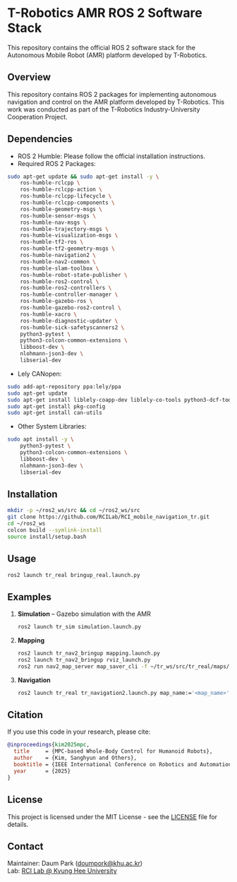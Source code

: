 # T-Robotics AMR ROS 2 Software Stack

This repository contains the official ROS 2 software stack for the Autonomous Mobile Robot (AMR) platform developed by T-Robotics.

## Overview
This repository contains ROS 2 packages for implementing autonomous navigation and control on the AMR platform developed by T-Robotics.
This work was conducted as part of the T-Robotics Industry-University Cooperation Project.

## Dependencies
- ROS 2 Humble: Please follow the official installation instructions.
- Required ROS 2 Packages:
```bash
sudo apt-get update && sudo apt-get install -y \
    ros-humble-rclcpp \
    ros-humble-rclcpp-action \
    ros-humble-rclcpp-lifecycle \
    ros-humble-rclcpp-components \
    ros-humble-geometry-msgs \
    ros-humble-sensor-msgs \
    ros-humble-nav-msgs \
    ros-humble-trajectory-msgs \
    ros-humble-visualization-msgs \
    ros-humble-tf2-ros \
    ros-humble-tf2-geometry-msgs \
    ros-humble-navigation2 \
    ros-humble-nav2-common \
    ros-humble-slam-toolbox \
    ros-humble-robot-state-publisher \
    ros-humble-ros2-control \
    ros-humble-ros2-controllers \
    ros-humble-controller-manager \
    ros-humble-gazebo-ros \
    ros-humble-gazebo-ros2-control \
    ros-humble-xacro \
    ros-humble-diagnostic-updater \
    ros-humble-sick-safetyscanners2 \
    python3-pytest \
    python3-colcon-common-extensions \
    libboost-dev \
    nlohmann-json3-dev \
    libserial-dev
```
- Lely CANopen:
```bash
sudo add-apt-repository ppa:lely/ppa
sudo apt-get update
sudo apt-get install liblely-coapp-dev liblely-co-tools python3-dcf-tools
sudo apt-get install pkg-config
sudo apt-get install can-utils
```
- Other System Libraries:
```bash
sudo apt install -y \
    python3-pytest \
    python3-colcon-common-extensions \
    libboost-dev \
    nlohmann-json3-dev \
    libserial-dev
```

## Installation
```bash
mkdir -p ~/ros2_ws/src && cd ~/ros2_ws/src
git clone https://github.com/RCILab/RCI_mobile_navigation_tr.git
cd ~/ros2_ws
colcon build --symlink-install
source install/setup.bash
```

## Usage
```bash
ros2 launch tr_real bringup_real.launch.py
```

## Examples
1. **Simulation** – Gazebo simulation with the AMR
   ```bash
   ros2 launch tr_sim simulation.launch.py
   ```
2. **Mapping**
   ```bash
   ros2 launch tr_nav2_bringup mapping.launch.py
   ros2 launch tr_nav2_bringup rviz_launch.py
   ros2 run nav2_map_server map_saver_cli -f ~/tr_ws/src/tr_real/maps/<map_name>
   ```
3. **Navigation**
   ```bash
   ros2 launch tr_real tr_navigation2.launch.py map_name:='<map_name>'
   ```

## Citation
If you use this code in your research, please cite:

```bibtex
@inproceedings{kim2025mpc,
  title     = {MPC-based Whole-Body Control for Humanoid Robots},
  author    = {Kim, Sanghyun and Others},
  booktitle = {IEEE International Conference on Robotics and Automation (ICRA)},
  year      = {2025}
}
```

## License
This project is licensed under the MIT License - see the [LICENSE](LICENSE) file for details.

## Contact
Maintainer: Daum Park (doumpork@khu.ac.kr)  
Lab: [RCI Lab @ Kyung Hee University](https://rcilab.khu.ac.kr)
